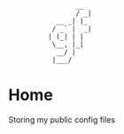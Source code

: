                      __ 
                     / _|
                __ _| |_ 
               / _` |  _|
              | (_| | |  
               \__, |_|  
                __/ |    
               |___/    

# Home

Storing my public config files
